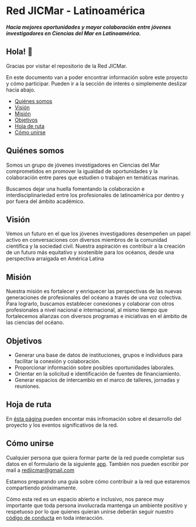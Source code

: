 # Red JICMar - Latinoamérica

***Hacia mejores oportunidades y mayor colaboración entre jóvenes investigadores en Ciencias del Mar en Latinoamérica.***

## Hola! 👋

Gracias por visitar el repositorio de la Red JICMar.

En este documento van a poder encontrar información sobre este proyecto y cómo participar. Pueden ir a la sección de interés o simplemente deslizar hacia abajo.

* [Quiénes somos](#quiénes-somos)
* [Visión](#visión)
* [Misión](#misión)
* [Objetivos](#objetivos)
* [Hoja de ruta](#hoja-de-ruta)
* [Cómo unirse](#cómo-unirse)

## Quiénes somos

Somos un grupo de jóvenes investigadores en Ciencias del Mar comprometidos en promover la igualdad de oportunidades y la colaboración entre pares que estudien o trabajen en temáticas marinas. 

Buscamos dejar una huella fomentando la colaboración e interdisciplinariedad entre los profesionales de latinoamérica por dentro y por fuera del ámbito académico.

## Visión

Vemos un futuro en el que los jóvenes investigadores desempeñen un papel activo en conversaciones con diversos miembros de la comunidad científica y la sociedad civil. Nuestra aspiración es contribuir a la creación de un futuro más equitativo y sostenible para los océanos, desde una perspectiva arraigada en América Latina

## Misión

Nuestra misión es fortalecer y enriquecer las perspectivas de las nuevas generaciones de profesionales del océano a través de una voz colectiva. Para lograrlo, buscamos establecer conexiones y colaborar con otros profesionales a nivel nacional e internacional, al mismo tiempo que fortalecemos alianzas con diversos programas e iniciativas en el ámbito de las ciencias del océano.

## Objetivos

* Generar una base de datos de instituciones, grupos e individuos para facilitar la conexión y colaboración.
* Proporcionar información sobre posibles oportunidades laborales.
* Orientar en la solicitud e identificación de fuentes de financiamiento.
* Generar espacios de intercambio en el marco de talleres, jornadas y reuniones.

## Hoja de ruta
En [ésta página](https://github.com/redjicmar/redjicmar/issues/1) pueden encontar más infromación sobre el desarrollo del proyecto y los eventos significativos de la red.

## Cómo unirse

Cualquier persona que quiera formar parte de la red puede completar sus datos en el formulario de la siguiente [app](https://jicmar.vercel.app/). También nos pueden escribir por mail a redjicmar@gmail.com

Estamos preparando una guía sobre cómo contribuir a la red que estaremos compartiendo próximamente.  

Cómo esta red es un espacio abierto e inclusivo, nos parece muy importante que toda persona involucrada mantenga un ambiente positivo y respetuoso por lo que quienes quieran unirse deberán seguir nuestro [código de conducta](CODIGO_DE_CONDUCTA.md) en toda interacción.
